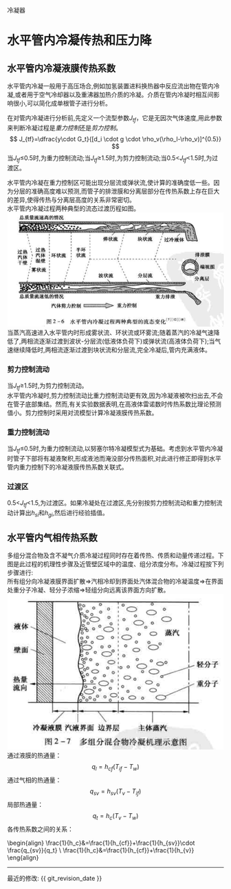 冷凝器
# 水平管内冷凝传热和压力降

## 水平管内冷凝液膜传热系数
水平管内冷凝一般用于高压场合,例如加氢装置进料换热器中反应流出物在管内冷凝,或者用于空气冷却器以及重沸器加热介质的冷凝。介质在管内冷凝时相互间影响很小,可以简化成单根管子进行分析。   

在对管内冷凝进行分析前,先定义一个流型参数$J_{tf}$，它是无因次气体速度,用此参数来判断冷凝过程是*重力控制*还是*剪力控制*。   
$$ J_{tf}=\dfrac{y\cdot G_t}{[d_i \cdot g \cdot \rho_v(\rho_l-\rho_v)]^{0.5}} $$
当$J_{tf}$&le;0.5时,为重力控制流动;当$J_{tf}$&ge;1.5时,为剪力控制流动;当0.5&lt;$J_{tf}$&lt;1.5时,为过渡区。    

水平管内冷凝在重力控制区可能出现分层流或弹状流,使计算的准确度低一些。因为分层的准确高度难以预测,而管子的排泄膜和分离层部分在传热系数上存在巨大的差异,使得传热与分离层高度的关系非常密切。   
水平管内冷凝过程两种典型的流态过渡历程如图。    
![管道冷凝流态](img\管道冷凝流态.PNG)   
当蒸汽高速进入水平管内时形成雾状流、环状流或环雾流;随着蒸汽的冷凝气速降低了,两相流逐渐过渡到波状-分层流(低液体负荷下)或弹状流(高液体负荷下);当气速继续降低时,两相流逐渐过渡到块状流和分层流,完全冷凝后,管内充满液体。   

### 剪力控制流动
当$J_{tf}$&ge;1.5时,为剪力控制流动。    
水平管内冷凝时,剪力控制流动比重力控制流动更有效,因为冷凝液被吹扫出去,不会在管子底部集结。然而,有关实验数据表明,在高液体雷诺数时传热系数比理论预测值小。剪力控制时采用对流模型计算冷凝液膜传热系数。   

### 重力控制流动
当$J_{tf}$&le;0.5时,为重力控制流动,以努塞尔特冷凝模型式为基础。考虑到水平管内冷凝时管子下部将有凝液聚积,形成液池而淹没部分传热面积,对此进行修正即得到水平管内重力控制下的冷凝液膜传热系数关联式。   

### 过渡区
0.5&lt;$J_{tf}$&lt;1.5,为过渡区。如果冷凝处在过渡区,先分别按剪力控制流动和重力控制流动计算出$h_{si}$和$h_{gi}$,然后进行经验插值。   


## 水平管内气相传热系数
多组分混合物及含不凝气介质冷凝过程同时存在着传热、传质和动量传递过程。下图是此过程的机理性步骤及近管壁区域中的温度、组分浓度分布。冷凝过程按下列步骤进行:   
所有组分向冷凝液膜界面扩散&rArr;汽相冷却到界面处汽体混合物的冷凝温度&rArr;在界面处重分子冷凝、轻分子浓缩&rArr;轻组分向远离该界面方向扩散。  
![多组分冷凝机理](img/多组分冷凝机理.PNG)   
通过液膜的热通量：  
$$ q_l=h_{cf}(T_{if}-T_w) $$
通过气相的热通量：    
$$ q_{sv} = h_{sv}(T_v -T_{if}) $$
局部热通量：    
$$ q_t=h_c(T_v-T_w) $$
各传热系数之间的关系：  

\begin{align}
\frac{1}{h_c}&=\frac{1}{h_{cf}}+\frac{1}{h_{sv}}\cdot \frac{q_{sv}}{q_t} \\
\frac{1}{h_c}&=\frac{1}{h_{cf}}+\frac{1}{h_{v}} 
\eng{align}







-----

最近的修改: {{ git_revision_date }}